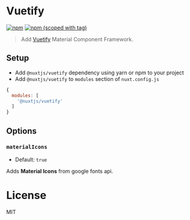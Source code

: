 # Vuetify
[![npm](https://img.shields.io/npm/dt/@nuxtjs/vuetify.svg?style=flat-square)](https://npmjs.com/package/@nuxtjs/vuetify)
[![npm (scoped with tag)](https://img.shields.io/npm/v/@nuxtjs/vuetify/latest.svg?style=flat-square)](https://npmjs.com/package/@nuxtjs/vuetify)

> Add [Vuetify](https://github.com/vuetifyjs/vuetify) Material Component Framework.

## Setup
- Add `@nuxtjs/vuetify` dependency using yarn or npm to your project
- Add `@nuxtjs/vuetify` to `modules` section of `nuxt.config.js`
```js
{
  modules: [
    '@nuxtjs/vuetify'
  ]
}
```

## Options

### `materialIcons`

- Default: `true`

Adds **Material Icons** from google fonts api.

# License 

MIT